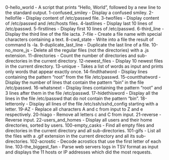 0-hello_world - A script that prints “Hello, World”, followed by a new line to the standard output.
1-confused_smiley - Display a confused smiley.
2-hellofile - Display content of /etc/passwd file.
3-twofiles - Display content of /etc/passwd and /etc/hosts files.
4-lastlines - Display last 10 lines of /etc/passwd.
5-firstlines - Display first 10 lines of /etc/passwd.
6-third_line - Display the third line of the file iacta.
7-file - Create a file name with special characters containing a text.
8-cwd_state - Write into a file the result of command ls -la.
9-duplicate_last_line - Duplicate the last line of a file.
10-no_more_js - Delete all the regular files (not the directories) with a .js extension.
11-directories - Count the number of directories and sub-directories in the current directory.
12-newest_files - Display 10 newest files in the current directory.
13-unique - Takes a list of words as input and prints only words that appear exactly once.
14-findthatword - Display lines containing the pattern “root” from the file /etc/passwd.
15-countthatword - Display the number of lines that contain the pattern “bin” in the file /etc/passwd.
16-whatsnext - Display lines containing the pattern “root” and 3 lines after them in the file /etc/passwd.
17-hidethisword - Display all the lines in the file /etc/passwd that do not contain the pattern “bin”.
18-letteronly - Display all lines of the file /etc/ssh/sshd_config starting with a letter.
19-AZ - Replace all characters A and c from input to Z and e respectively.
20-hiago - Remove all letters c and C from input.
21-reverse - Reverse input.
22-users_and_homes - Display all users and their home directories, sorted by users.
100-empty_casks - Find all empty files and directories in the current directory and all sub-directories.
101-gifs - List all the files with a .gif extension in the current directory and all its sub-directories.
102-acrostic - Decode acrostics that use the first letter of each line.
103-the_biggest_fan -  Parse web servers logs in TSV format as input and displays the 11 hosts or IP addresses which did the most requests.
